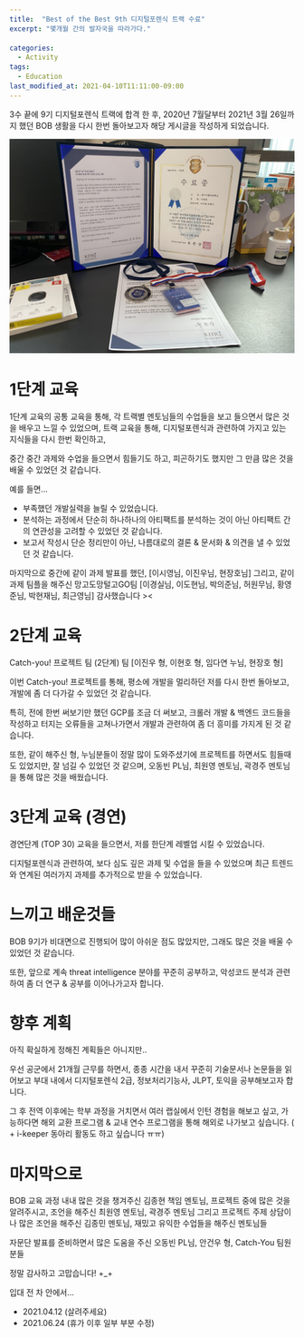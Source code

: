 ```yaml
---
title:  "Best of the Best 9th 디지털포렌식 트랙 수료"
excerpt: "몇개월 간의 발자국을 따라가다."

categories:
  - Activity
tags:
  - Education
last_modified_at: 2021-04-10T11:11:00-09:00
---
```


3수 끝에 9기 디지털포렌식 트랙에 합격 한 후, 2020년 7월달부터 2021년 3월 26일까지 했던 BOB 생활을 다시 한번 돌아보고자 해당 게시글을 작성하게 되었습니다.

![BoB](./images/bob_end.jpg)

# 1단계 교육

1단계 교육의 공통 교육을 통해, 각 트랙별 멘토님들의 수업들을 보고 들으면서 많은 것을 배우고 느낄 수 있었으며, 트랙 교육을 통해, 디지털포렌식과 관련하여 가지고 있는 지식들을 다시 한번 확인하고,

중간 중간 과제와 수업을 들으면서 힘들기도 하고, 피곤하기도 했지만 그 만큼 많은 것을 배울 수 있었던 것 같습니다.

예를 들면...

- 부족했던 개발실력을 늘릴 수 있었습니다.
- 분석하는 과정에서 단순히 하나하나의 아티팩트를 분석하는 것이 아닌 아티팩트 간의 연관성을 고려할 수 있었던 것 같습니다.
- 보고서 작성시 단순 정리만이 아닌, 나름대로의 결론 & 문서화 & 의견을 낼 수 있었던 것 같습니다.

마지막으로 중간에 같이 과제 발표를 했던, [이시영님, 이진우님, 현장호님] 그리고, 같이 과제 팀플을 해주신 망고도망털고GO팀 [이경실님, 이도현님, 박의준님, 허원무님, 황영준님, 박현재님, 최근영님] 감사했습니다 ><

# 2단계 교육

Catch-you! 프로젝트 팀 (2단계) 팀 [이진우 형, 이현호 형, 임다연 누님, 현장호 형]

이번 Catch-you! 프로젝트를 통해, 평소에 개발을 멀리하던 저를 다시 한번 돌아보고, 개발에 좀 더 다가갈 수 있었던 것 같습니다.

특히, 전에 한번 써보기만 했던 GCP를 조금 더 써보고, 크롤러 개발 & 백엔드 코드들을 작성하고 터지는 오류들을 고쳐나가면서 개발과 관련하여 좀 더 흥미를 가지게 된 것 같습니다.

또한, 같이 해주신 형, 누님분들이 정말 많이 도와주셨기에 프로젝트를 하면서도 힘들때도 있었지만, 잘 넘길 수 있었던 것 같으며, 오동빈 PL님, 최원영 멘토님, 곽경주 멘토님을 통해 많은 것을 배웠습니다.

# 3단계 교육 (경연)

경연단계 (TOP 30) 교육을 들으면서, 저를 한단계 레벨업 시킬 수 있었습니다.

디지털포렌식과 관련하여, 보다 심도 깊은 과제 및 수업을 들을 수 있었으며 최근 트렌드와 연계된 여러가지 과제를 추가적으로 받을 수 있었습니다.

# 느끼고 배운것들

BOB 9기가 비대면으로 진행되어 많이 아쉬운 점도 많았지만, 그래도 많은 것을 배울 수 있었던 것 같습니다.

또한, 앞으로 계속 threat intelligence 분야를 꾸준히 공부하고, 악성코드 분석과 관련하여 좀 더 연구 & 공부를 이어나가고자 합니다.

# 향후 계획

아직 확실하게 정해진 계획들은 아니지만..

우선 공군에서 21개월 근무를 하면서, 종종 시간을 내서 꾸준히 기술문서나 논문들을 읽어보고 부대 내에서 디지털포렌식 2급, 정보처리기능사, JLPT, 토익을 공부해보고자 합니다.

그 후 전역 이후에는 학부 과정을 거치면서 여러 랩실에서 인턴 경험을 해보고 싶고, 가능하다면 해외 교환 프로그램 & 교내 연수 프로그램을 통해 해외로 나가보고 싶습니다.  ( + i-keeper 동아리 활동도 하고 싶습니다 ㅠㅠ)

# 마지막으로

BOB 교육 과정 내내 많은 것을 챙겨주신 김종현 책임 멘토님, 프로젝트 중에 많은 것을 알려주시고, 조언을 해주신 최원영 멘토님, 곽경주 멘토님 그리고 프로젝트 주제 상담이나 많은 조언을 해주신 김종민 멘토님, 재밌고 유익한 수업들을 해주신 멘토님들

자문단 발표를 준비하면서 많은 도움을 주신 오동빈 PL님, 안건우 형, Catch-You 팀원분들

정말 감사하고 고맙습니다! +_+

입대 전 차 안에서...

- 2021.04.12 (살려주세요)
- 2021.06.24 (휴가 이후 일부 부분 수정)

